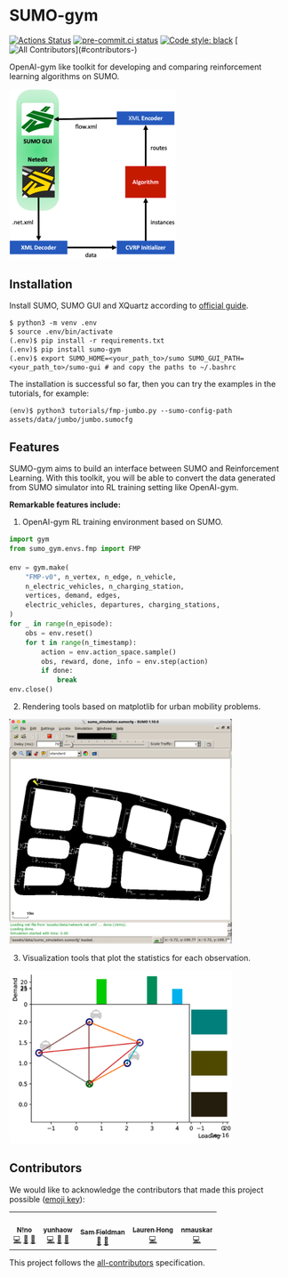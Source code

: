 # SUMO-gym

[![Actions Status][actions-badge]][actions-link]
[![pre-commit.ci status][pre-commit-badge]][pre-commit-link]
[![Code style: black][black-badge]][black-link]
[![All Contributors](https://img.shields.io/badge/all_contributors-5-orange.svg?)](#contributors-)

OpenAI-gym like toolkit for developing and comparing reinforcement learning algorithms on SUMO.

<img src="https://github.com/LovelyBuggies/sumo-gym/blob/main/assets/imgs/workflow.png?raw=true" width="300"/>


## Installation

Install SUMO, SUMO GUI and XQuartz according to [official guide](https://sumo.dlr.de/docs/Installing/index.html#macos).

```shell
$ python3 -m venv .env
$ source .env/bin/activate
(.env)$ pip install -r requirements.txt
(.env)$ pip install sumo-gym
(.env)$ export SUMO_HOME=<your_path_to>/sumo SUMO_GUI_PATH=<your_path_to>/sumo-gui # and copy the paths to ~/.bashrc
```

The installation is successful so far, then you can try the examples in the tutorials, for example:

```shell
(env)$ python3 tutorials/fmp-jumbo.py --sumo-config-path assets/data/jumbo/jumbo.sumocfg
```

## Features

SUMO-gym aims to build an interface between SUMO and Reinforcement Learning. With this toolkit, you will be able to convert the data generated from SUMO simulator into RL training setting like OpenAI-gym. 

**Remarkable features include:**

1. OpenAI-gym RL training environment based on SUMO.

```python
import gym
from sumo_gym.envs.fmp import FMP

env = gym.make(
    "FMP-v0", n_vertex, n_edge, n_vehicle, 
    n_electric_vehicles, n_charging_station, 
    vertices, demand, edges, 
    electric_vehicles, departures, charging_stations,
)
for _ in range(n_episode):
    obs = env.reset()
    for t in range(n_timestamp):
        action = env.action_space.sample()
        obs, reward, done, info = env.step(action)
        if done:
            break
env.close()
```

2. Rendering tools based on matplotlib for urban mobility problems.

<img src="https://github.com/LovelyBuggies/sumo-gym/blob/main/assets/imgs/sumo-demo.gif?raw=true" width="400"/>

3. Visualization tools that plot the statistics for each observation. 

<img src="https://github.com/LovelyBuggies/sumo-gym/blob/main/assets/imgs/obs.png?raw=true" width="400"/>

## Contributors

We would like to acknowledge the contributors that made this project possible ([emoji key](https://allcontributors.org/docs/en/emoji-key)):
<!-- ALL-CONTRIBUTORS-LIST:START - Do not remove or modify this section -->
<!-- prettier-ignore-start -->
<!-- markdownlint-disable -->
<table>
  <tr>
    <td align="center"><a href="https://github.com/LovelyBuggies"><img src="https://avatars.githubusercontent.com/u/29083689?v=4?s=80" width="80px;" alt=""/><br /><sub><b>N!no</b></sub></a><br /><a href="https://github.com/LovelyBuggies/sumo-gym/commits?author=LovelyBuggies" title="Code">💻</a> <a href="https://github.com/LovelyBuggies/sumo-gym/issues?q=author%3ALovelyBuggies" title="Bug reports">🐛</a> <a href="#ideas-LovelyBuggies" title="Ideas, Planning, & Feedback">🤔</a></td>
    <td align="center"><a href="https://www.linkedin.com/in/yunhao-wang-871364aa/"><img src="https://avatars.githubusercontent.com/u/18152628?v=4?s=80" width="80px;" alt=""/><br /><sub><b>yunhaow</b></sub></a><br /><a href="https://github.com/LovelyBuggies/sumo-gym/commits?author=wyunhao" title="Code">💻</a> <a href="https://github.com/LovelyBuggies/sumo-gym/issues?q=author%3Awyunhao" title="Bug reports">🐛</a> <a href="#ideas-wyunhao" title="Ideas, Planning, & Feedback">🤔</a></td>
    <td align="center"><a href="https://github.com/AlwaysSearching"><img src="https://avatars.githubusercontent.com/u/53829883?v=4?s=80" width="80px;" alt=""/><br /><sub><b>Sam Fieldman</b></sub></a><br /><a href="https://github.com/LovelyBuggies/sumo-gym/issues?q=author%3AAlwaysSearching" title="Bug reports">🐛</a> <a href="#ideas-AlwaysSearching" title="Ideas, Planning, & Feedback">🤔</a></td>
    <td align="center"><a href="https://github.com/qqqube"><img src="https://avatars.githubusercontent.com/u/24397793?v=4?s=80" width="80px;" alt=""/><br /><sub><b>Lauren Hong</b></sub></a><br /><a href="https://github.com/LovelyBuggies/sumo-gym/commits?author=qqqube" title="Code">💻</a></td>
    <td align="center"><a href="https://github.com/nmauskar"><img src="https://avatars.githubusercontent.com/u/6404257?v=4?s=80" width="80px;" alt=""/><br /><sub><b>nmauskar</b></sub></a><br /> <a href="https://github.com/LovelyBuggies/sumo-gym/commits?author=nmauskar" title="Code">💻</a></td>
  </tr>
</table>

<!-- markdownlint-restore -->
<!-- prettier-ignore-end -->

<!-- ALL-CONTRIBUTORS-LIST:END -->

This project follows the [all-contributors](https://github.com/all-contributors/all-contributors) specification.


[actions-badge]:            https://github.com/LovelyBuggies/sumo-gym/workflows/CI/badge.svg
[actions-link]:             https://github.com/LovelyBuggies/sumo-gym/actions
[black-badge]:              https://img.shields.io/badge/code%20style-black-000000.svg
[black-link]:               https://github.com/psf/black
[pre-commit-badge]:         https://results.pre-commit.ci/badge/github/LovelyBuggies/sumo-gym/main.svg
[pre-commit-link]:          https://results.pre-commit.ci/repo/github/LovelyBuggies/sumo-gym
